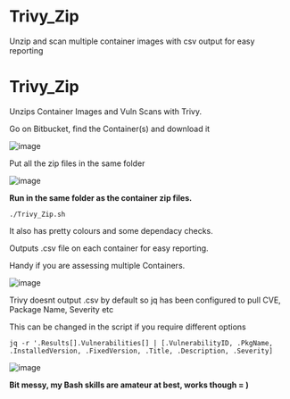 # Trivy_Zip
Unzip and scan multiple container images with csv output for easy reporting

# Trivy_Zip
Unzips Container Images and Vuln Scans with Trivy.

Go on Bitbucket, find the Container(s) and download it 

![image](https://github.com/deeexcee-io/Trivy_Zip/assets/130473605/4b2e7002-5608-48cb-b281-3d056878c80d)

Put all the zip files in the same folder

![image](https://github.com/deeexcee-io/Trivy_Zip/assets/130473605/e395a5dc-6b1c-4ddd-af07-f0cf56176de6)


**Run in the same folder as the container zip files.**

`./Trivy_Zip.sh`

It also has pretty colours and some dependacy checks.

Outputs .csv file on each container for easy reporting.

Handy if you are assessing multiple Containers.

![image](https://github.com/deeexcee-io/Trivy_Zip/assets/130473605/801ef1da-e8c7-428f-824d-7a79eea25f54)

Trivy doesnt output .csv by default so jq has been configured to pull CVE, Package Name, Severity etc

This can be changed in the script if you require different options

`jq -r '.Results[].Vulnerabilities[] | [.VulnerabilityID, .PkgName, .InstalledVersion, .FixedVersion, .Title, .Description, .Severity]`

![image](https://github.com/deeexcee-io/Trivy_Zip/assets/130473605/30481ff2-c901-4835-aec3-b90a7d725312)

**Bit messy, my Bash skills are amateur at best, works though = )**
